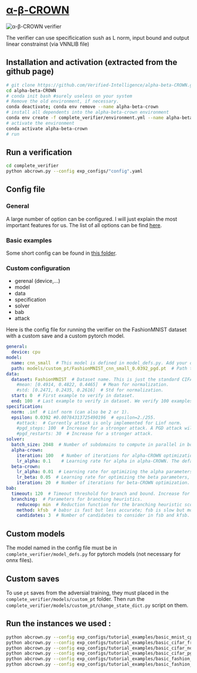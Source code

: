 # [α-β-CROWN](https://github.com/Verified-Intelligence/alpha-beta-CROWN)

![α-β-CROWN verifier](https://camo.githubusercontent.com/249374ab11a00eeb7d631b3c7cc195d52a75c39195d2c90db549ac506cf68942/68747470733a2f2f7777772e6875616e2d7a68616e672e636f6d2f696d616765732f75706c6f61642f616c7068612d626574612d63726f776e2f616263726f776e5f75736167652e706e67)

The verifier can use specificication sush as L norm, input bound and output linear constrainst (via VNNLIB file) 

## Installation and activation (extracted from the github page)


```bash
# git clone https://github.com/Verified-Intelligence/alpha-beta-CROWN.git
cd alpha-beta-CROWN
# conda init bash #surely useless on your system
# Remove the old environment, if necessary.
conda deactivate; conda env remove --name alpha-beta-crown
# install all dependents into the alpha-beta-crown environment
conda env create -f complete_verifier/environment.yml --name alpha-beta-crown
# activate the environment
conda activate alpha-beta-crown
# run 
```

## Run a verification
```bash
cd complete_verifier
python abcrown.py --config exp_configs/"config".yaml
```

## Config file

### General

A large number of option can be configured. I will just explain the most important features for us.
The list of all options can be find [here](https://github.com/Verified-Intelligence/alpha-beta-CROWN/blob/main/complete_verifier/docs/abcrown_all_params.yaml).

### Basic examples

Some short config can be found in [this folder](https://github.com/Verified-Intelligence/alpha-beta-CROWN/tree/main/complete_verifier/exp_configs/tutorial_examples).

### Custom configuration

- gerenal (device,...)
- model
- data
- specification
- solver
- bab
- attack


Here is the config file for running the verifier on the FashionMNIST dataset with a custom save and a custom pytorch model.
```yaml
general:
  device: cpu
model:
  name: cnn_small  # This model is defined in model_defs.py. Add your own model definitions there.
  path: models/custom_pt/FashionMNIST_cnn_small_0.0392_pgd.pt  # Path to PyTorch checkpoint.
data:
  dataset: FashionMNIST  # Dataset name. This is just the standard CIFAR-10 test set defined in the "load_verification_dataset()" function in utils.py
    #mean: [0.4914, 0.4822, 0.4465]  # Mean for normalization.
    #std: [0.2471, 0.2435, 0.2616]  # Std for normalization.
  start: 0  # First example to verify in dataset.
  end: 100  # Last example to verify in dataset. We verify 100 examples in this test.
specification:
  norm: .inf  # Linf norm (can also be 2 or 1).
  epsilon: 0.0392 #0.00784313725490196  # epsilon=2./255.
    #attack:  # Currently attack is only implemented for Linf norm.
    #pgd_steps: 100  # Increase for a stronger attack. A PGD attack will be used before verification to filter on non-robust data examples.
    #pgd_restarts: 30  # Increase for a stronger attack.
solver:
  batch_size: 2048  # Number of subdomains to compute in parallel in bound solver. Decrease if you run out of memory.
  alpha-crown:
    iteration: 100   # Number of iterations for alpha-CROWN optimization. Alpha-CROWN is used to compute all intermediate layer bounds before branch and bound starts.
    lr_alpha: 0.1    # Learning rate for alpha in alpha-CROWN. The default (0.1) is typically ok.
  beta-crown:
    lr_alpha: 0.01  # Learning rate for optimizing the alpha parameters, the default (0.01) is typically ok, but you can try to tune this parameter to get better lower bound.
    lr_beta: 0.05  # Learning rate for optimizing the beta parameters, the default (0.05) is typically ok, but you can try to tune this parameter to get better lower bound.
    iteration: 20  # Number of iterations for beta-CROWN optimization. 20 is often sufficient, 50 or 100 can also be used.
bab:
  timeout: 120  # Timeout threshold for branch and bound. Increase for verifying more points.
  branching:  # Parameters for branching heuristics.
    reduceop: min  # Reduction function for the branching heuristic scores, min or max. Using max can be better on some models.
    method: kfsb  # babsr is fast but less accurate; fsb is slow but most accurate; kfsb is usually a balance.
    candidates: 3  # Number of candidates to consider in fsb and kfsb. More leads to slower but better branching. 3 is typically good enough.
```

## Custom models

The model named in the config file must be in ```complete_verifier/model_defs.py``` for pytorch models (not necessary for onnx files).

## Custom saves

To use ```pt``` saves from the adversial training, they must placed in the ```complete_verifier/models/custom_pt``` folder.
Then run the ```complete_verifier/models/custom_pt/change_state_dict.py``` script on them.

## Run the instances we used :

```bash
python abcrown.py --config exp_configs/tutorial_examples/basic_mnist_cpu.yaml
python abcrown.py --config exp_configs/tutorial_examples/basic_cifar_free_cpu.yaml        
python abcrown.py --config exp_configs/tutorial_examples/basic_cifar_none_cpu.yaml        
python abcrown.py --config exp_configs/tutorial_examples/basic_cifar_pgd_cpu.yaml         
python abcrown.py --config exp_configs/tutorial_examples/basic_fashion_mnist_pgd_cpu.yaml 
python abcrown.py --config exp_configs/tutorial_examples/basic_fashion_mnist_none_cpu.yaml
```
